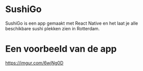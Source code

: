 # SushiGo
SushiGo is een app gemaakt met React Native en het laat je alle beschikbare sushi plekken zien in Rotterdam.

# Een voorbeeld van de app
https://imgur.com/6wjNg0D
